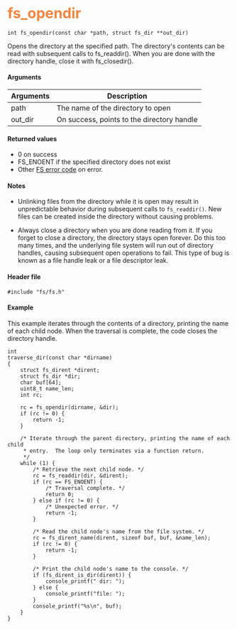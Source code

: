 ## <font color="#F2853F" style="font-size:24pt">fs\_opendir</font>

```no-highlight
int fs_opendir(const char *path, struct fs_dir **out_dir)
```

Opens the directory at the specified path.  The directory's contents can be read with subsequent calls to fs\_readdir().  When you are done with the directory handle, close it with fs\_closedir(). 

#### Arguments

| Arguments | Description |
|-----------|-------------|
| path      | The name of the directory to open |
| out\_dir  | On success, points to the directory handle |


#### Returned values

* 0 on success
* FS\_ENOENT if the specified directory does not exist
* Other [FS error code](fs_return_codes.md) on error.

#### Notes 

* Unlinking files from the directory while it is open may result in unpredictable behavior during subsequent calls to `fs_readdir()`.  New files can be created inside the directory without causing problems.

* Always close a directory when you are done reading from it.  If you forget to close a directory, the directory stays open forever.  Do this too many times, and the underlying file system will run out of directory handles, causing subsequent open operations to fail.  This type of bug is known as a file handle leak or a file descriptor leak.

#### Header file

```no-highlight
#include "fs/fs.h"
```

#### Example

This example iterates through the contents of a directory, printing the name of each child node.  When the traversal is complete, the code closes the directory handle.

```no-highlight
int
traverse_dir(const char *dirname)
{
    struct fs_dirent *dirent;
    struct fs_dir *dir;
    char buf[64];
    uint8_t name_len;
    int rc;

    rc = fs_opendir(dirname, &dir);
    if (rc != 0) {
        return -1;
    }

    /* Iterate through the parent directory, printing the name of each child
     * entry.  The loop only terminates via a function return.
     */
    while (1) {
        /* Retrieve the next child node. */
        rc = fs_readdir(dir, &dirent); 
        if (rc == FS_ENOENT) {
            /* Traversal complete. */
            return 0;
        } else if (rc != 0) {
            /* Unexpected error. */
            return -1;
        }

        /* Read the child node's name from the file system. */
        rc = fs_dirent_name(dirent, sizeof buf, buf, &name_len);
        if (rc != 0) {
            return -1;
        }

        /* Print the child node's name to the console. */
        if (fs_dirent_is_dir(dirent)) {
            console_printf(" dir: ");
        } else {
            console_printf("file: ");
        }
        console_printf("%s\n", buf);
    }
}
```
